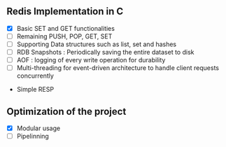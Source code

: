 ## Redis Implementation in C

- [x] Basic SET and GET functionalities
- [ ] Remaining PUSH, POP, GET, SET
- [ ] Supporting Data structures such as list, set and hashes
- [ ] RDB Snapshots : Periodically saving the entire dataset to disk
- [ ] AOF : logging of every write operation for durability
- [ ] Multi-threading for event-driven architecture to handle client requests concurrently
- Simple RESP


## Optimization of the project
- [x] Modular usage
- [ ] Pipelinning

